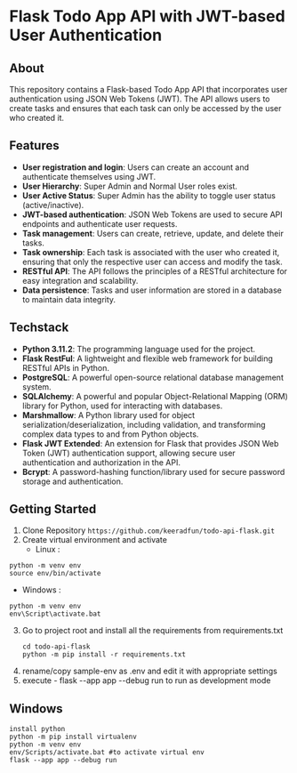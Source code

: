 # Flask Todo App API with JWT-based User Authentication

## About

This repository contains a Flask-based Todo App API that incorporates user authentication using JSON Web Tokens (JWT). The API allows users to create tasks and ensures that each task can only be accessed by the user who created it.

## Features

- **User registration and login**: Users can create an account and authenticate themselves using JWT.
- **User Hierarchy**: Super Admin and Normal User roles exist.
- **User Active Status**: Super Admin has the ability to toggle user status (active/inactive).
- **JWT-based authentication**: JSON Web Tokens are used to secure API endpoints and authenticate user requests.
- **Task management**: Users can create, retrieve, update, and delete their tasks.
- **Task ownership**: Each task is associated with the user who created it, ensuring that only the respective user can access and modify the task.
- **RESTful API**: The API follows the principles of a RESTful architecture for easy integration and scalability.
- **Data persistence**: Tasks and user information are stored in a database to maintain data integrity.

## Techstack

- **Python 3.11.2**: The programming language used for the project.
- **Flask RestFul**: A lightweight and flexible web framework for building RESTful APIs in Python.
- **PostgreSQL**: A powerful open-source relational database management system.
- **SQLAlchemy**: A powerful and popular Object-Relational Mapping (ORM) library for Python, used for interacting with databases.
- **Marshmallow**: A Python library used for object serialization/deserialization, including validation, and transforming complex data types to and from Python objects.
- **Flask JWT Extended**: An extension for Flask that provides JSON Web Token (JWT) authentication support, allowing secure user authentication and authorization in the API.
- **Bcrypt**: A password-hashing function/library used for secure password storage and authentication.

## Getting Started

1. Clone Repository
   `https://github.com/keeradfun/todo-api-flask.git`
2. Create virtual environment and activate
   - Linux :

```
python -m venv env
source env/bin/activate
```

- Windows :

```
python -m venv env
env\Script\activate.bat
```

3. Go to project root and install all the requirements from requirements.txt
   ```
   cd todo-api-flask
   python -m pip install -r requirements.txt
   ```
4. rename/copy sample-env as .env and edit it with appropriate settings
5. execute - flask --app app --debug run to run as development mode

## Windows

```
install python
python -m pip install virtualenv
python -m venv env
env/Scripts/activate.bat #to activate virtual env
flask --app app --debug run
```

